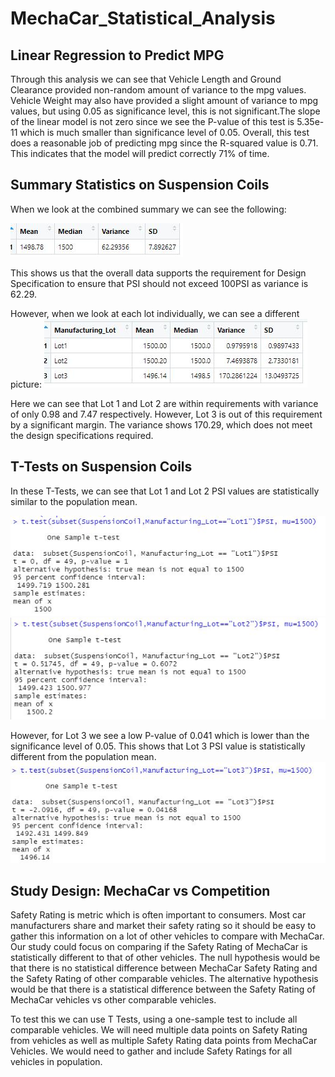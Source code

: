 # MechaCar_Statistical_Analysis

## Linear Regression to Predict MPG
Through this analysis we can see that Vehicle Length and Ground Clearance provided non-random amount of variance to the mpg values. Vehicle Weight may also have provided a slight amount of variance to mpg values, but using 0.05 as significance level, this is not significant.The slope of the linear model is not zero since we see the P-value of this test is 5.35e-11 which is much smaller than significance level of 0.05. 
Overall, this test does a reasonable job of predicting mpg since the R-squared value is 0.71. This indicates that the model will predict correctly 71% of time.

## Summary Statistics on Suspension Coils
When we look at the combined summary we can see the following:

<img src = 'TotalSummary.jpg' />

This shows us that the overall data supports the requirement for Design Specification to ensure that PSI should not exceed 100PSI as variance is 62.29. 

However, when we look at each lot individually, we can see a different picture:
<img src = 'LotSummary.jpg' />

Here we can see that Lot 1 and Lot 2 are within requirements with variance of only 0.98 and 7.47 respectively. However, Lot 3 is out of this requirement by a significant margin. The variance shows 170.29, which does not meet the design specifications required. 

## T-Tests on Suspension Coils
In these T-Tests, we can see that Lot 1 and Lot 2 PSI values are statistically similar to the population mean. 

<img src='t_test_Lot1.jpg'/><img src='t_test_Lot2.jpg'/>

However, for Lot 3 we see a low P-value of 0.041 which is lower than the significance level of 0.05. This shows that Lot 3 PSI value is statistically different from the population mean.
<img src='t_test_Lot3.jpg'/>

## Study Design: MechaCar vs Competition
Safety Rating is metric which is often important to consumers. Most car manufacturers share and market their safety rating so it should be easy to gather this information on a lot of other vehicles to compare with MechaCar. Our study could focus on comparing if the Safety Rating of MechaCar is statistically different to that of other vehicles. The null hypothesis would be that there is no statistical difference between MechaCar Safety Rating and the Safety Rating of other comparable vehicles. The alternative hypothesis would be that there is a statistical difference between the Safety Rating of MechaCar vehicles vs other comparable vehicles. 

To test this we can use T Tests, using a one-sample test to include all comparable vehicles. We will need multiple data points on Safety Rating from vehicles as well as multiple Safety Rating data points from MechaCar Vehicles. We would need to gather and include Safety Ratings for all vehicles in population. 




